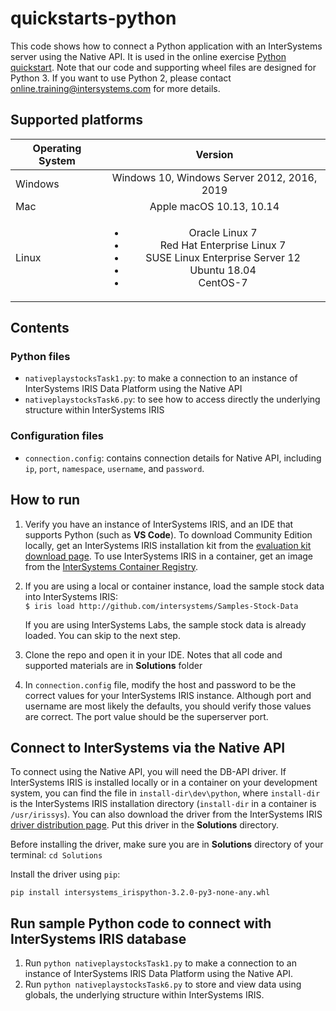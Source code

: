 # quickstarts-python
This code shows how to connect a Python application with an InterSystems server using the Native API. It is used in the online exercise [<span class="urlformat">Python quickstart</span>](https://learning.intersystems.com/course/view.php?name=Python%20QS).
Note that our code and supporting wheel files are designed for Python 3. If you want to use Python 2, please contact [<span class="urlformat">online.training@intersystems.com</span>](online.training@intersystems.com) for more details.

## Supported platforms

| Operating System | Version |
| -- | :-----: |  
| Windows | Windows 10, Windows Server 2012, 2016, 2019 |
| Mac | Apple macOS 10.13, 10.14 |
| Linux | <ul><li>Oracle Linux 7</li><li>Red Hat Enterprise Linux 7</li><li>SUSE Linux Enterprise Server 12</li><li>Ubuntu 18.04</li><li>CentOS-7</li></ul> |


## Contents
### Python files 
* `nativeplaystocksTask1.py`: to make a connection to an instance of InterSystems IRIS Data Platform using the Native API
* `nativeplaystocksTask6.py`: to see how to access directly the underlying structure within InterSystems IRIS

### Configuration files
* `connection.config`: contains connection details for Native API, including `ip`, `port`, `namespace`, `username`, and `password`.

## How to run

1.  Verify you have an instance of InterSystems IRIS, and an IDE that supports Python (such as **VS Code**). To download Community Edition locally, get an InterSystems IRIS installation kit from the [<span class="urlformat">evaluation kit download page</span>](https://evaluation.intersystems.com/Eval/). To use InterSystems IRIS in a container, get an image from the [<span class="urlformat">InterSystems Container Registry</span>](https://containers.intersystems.com/contents). 
2.  If you are using a local or container instance, load the sample stock data into InterSystems IRIS:  
    `$ iris load http://github.com/intersystems/Samples-Stock-Data`  
    
    If you are using InterSystems Labs, the sample stock data is already loaded. You can skip to the next step.
3. Clone the repo and open it in your IDE. Notes that all code and supported materials are in **Solutions** folder
4. In `connection.config` file, modify the host and password to be the correct values for your InterSystems IRIS instance. 
Although port and username are most likely the defaults, you should verify those values are correct. The port value should be the superserver port. 

## Connect to InterSystems via the Native API

To connect using the Native API, you will need the DB-API driver. If InterSystems IRIS is installed locally or in a container on your development system, you can find the file in `install-dir\dev\python`, where `install-dir` is the InterSystems IRIS installation directory (`install-dir` in a container is `/usr/irissys`). You can also download the driver from the InterSystems IRIS [<span class="urlformat">driver distribution page</span>](https://intersystems-community.github.io/iris-driver-distribution/). Put this driver in the **Solutions** directory. 

Before installing the driver, make sure you are in **Solutions** directory of your terminal: `cd Solutions` 

Install the driver using `pip`:

`pip install intersystems_irispython-3.2.0-py3-none-any.whl` 

## Run sample Python code to connect with InterSystems IRIS database

1. Run `python nativeplaystocksTask1.py` to make a connection to an instance of InterSystems IRIS Data Platform using the Native API.
2. Run `python nativeplaystocksTask6.py` to store and view data using globals, the underlying structure within InterSystems IRIS.

